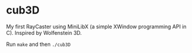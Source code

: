 # cub3D

My first RayCaster using MiniLibX (a simple XWindow programming API in C). Inspired by Wolfenstein 3D. 

Run `make` and then `./cub3D`
